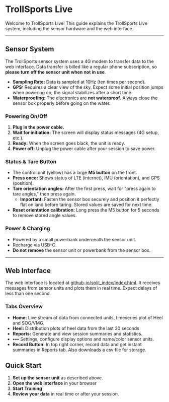 # TrollSports Live

Welcome to TrollSports Live! This guide explains the TrollSports Live system, including the sensor hardware and the web interface.

---

## Sensor System

The TrollSports sensor system uses a 4G modem to transfer data to the web interface. Data transfer is billed like a regular phone subscription, so **please turn off the sensor unit when not in use**.

- **Sampling Rate:** Data is sampled at 10Hz (ten times per second).
- **GPS:** Requires a clear view of the sky. Expect some initial position jumps when powering on; the signal stabilizes after a short time.
- **Waterproofing:** The electronics are **not waterproof**. Always close the sensor box properly before going on the water.

### Powering On/Off

1. **Plug in the power cable.**
2. **Wait for initiation:** The screen will display status messages (4G setup, etc.).
3. **Ready:** When the screen goes black, the unit is ready.
4. **Power off:** Unplug the power cable after your session to save power.

### Status & Tare Button

- The control unit (yellow) has a large **M5 button** on the front.
- **Press once:** Shows status of LTE (internet), IMU (orientation), and GPS (position).
- **Tare orientation angles:** After the first press, wait for "press again to tare angles," then press again.  
  - **Important:** Fasten the sensor box securely and position it perfectly flat on land before taring. Stored values are saved for next time.
- **Reset orientation calibration:** Long press the M5 button for 5 seconds to remove stored angle values.

### Power & Charging

- Powered by a small powerbank underneath the sensor unit.
- Recharge via USB-C.
- **Do not remove** the sensor unit or powerbank from the sensor box.

---

## Web Interface

The web interface is located at [github-io/split_index/index.html](https://eirikese.github.io/tsp/). It receives messages from sensor units and plots them in real time. Expect delays of less than one second.

### Tabs Overview

- **Home:** Live stream of data from connected units, timeseries plot of Heel and SOG/VMG.
- **Heel:** Distribution plots of heel data from the last 30 seconds
- **Reports:** Generate and view session summaries and statistics.
- **•••** Settings, configure display options and name/color sensor units.
- **Record Button:** In top right corner, record data and get instant summaries in Reports tab. Also downloads a csv file for storage.

## Quick Start

1. **Set up the sensor unit** as described above.
2. **Open the web interface** in your browser
3. **Start Training**
4. **Review your data** in real time or after your session.